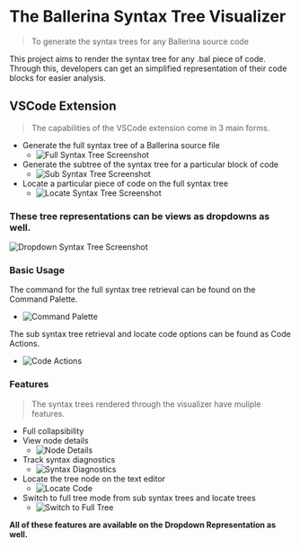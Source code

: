 # The Ballerina Syntax Tree Visualizer

> To generate the syntax trees for any Ballerina source code

This project aims to render the syntax tree for any .bal piece of code.
Through this, developers can get an simplified representation of their code blocks for easier analysis.

## VSCode Extension

> The capabilities of the VSCode extension come in 3 main forms.
* Generate the full syntax tree of a Ballerina source file
    - ![Full Syntax Tree Screenshot](docs/GraphicalTree.png)
* Generate the subtree of the syntax tree for a particular block of code
    - ![Sub Syntax Tree Screenshot](docs/SubTree.png)
* Locate a particular piece of code on the full syntax tree
    - ![Locate Syntax Tree Screenshot](docs/LocateTree.png)

### These tree representations can be views as dropdowns as well.
![Dropdown Syntax Tree Screenshot](docs/DropdownTree.png)

### Basic Usage

The command for the full syntax tree retrieval can be found on the Command Palette.
- ![Command Palette](docs/CommandPalette.gif)

The sub syntax tree retrieval and locate code options can be found as Code Actions.
- ![Code Actions](docs/CodeActions.gif)

### Features
> The syntax trees rendered through the visualizer have muliple features.
* Full collapsibility
* View node details
    - ![Node Details](docs/NodeDetails.gif)
* Track syntax diagnostics
    - ![Syntax Diagnostics](docs/Diagnostics.gif)
* Locate the tree node on the text editor
    - ![Locate Code](docs/LocateCode.gif)
* Switch to full tree mode from sub syntax trees and locate trees
    - ![Switch to Full Tree](docs/SwitchFullTree.gif)    

**All of these features are available on the Dropdown Representation as well.**
